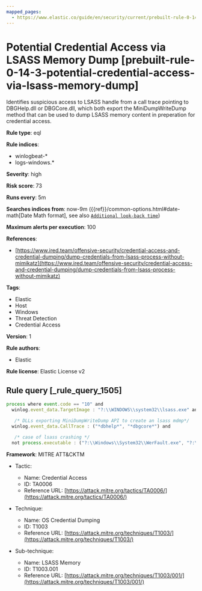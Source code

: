 ```yaml
---
mapped_pages:
  - https://www.elastic.co/guide/en/security/current/prebuilt-rule-0-14-3-potential-credential-access-via-lsass-memory-dump.html
---
```


# Potential Credential Access via LSASS Memory Dump [prebuilt-rule-0-14-3-potential-credential-access-via-lsass-memory-dump]

Identifies suspicious access to LSASS handle from a call trace pointing to DBGHelp.dll or DBGCore.dll, which both export the MiniDumpWriteDump method that can be used to dump LSASS memory content in preperation for credential access.

**Rule type**: eql

**Rule indices**:

* winlogbeat-*
* logs-windows.*

**Severity**: high

**Risk score**: 73

**Runs every**: 5m

**Searches indices from**: now-9m ({{ref}}/common-options.html#date-math[Date Math format], see also [`Additional look-back time`](docs-content://solutions/security/detect-and-alert/create-detection-rule.md#rule-schedule))

**Maximum alerts per execution**: 100

**References**:

* [https://www.ired.team/offensive-security/credential-access-and-credential-dumping/dump-credentials-from-lsass-process-without-mimikatz](https://www.ired.team/offensive-security/credential-access-and-credential-dumping/dump-credentials-from-lsass-process-without-mimikatz)

**Tags**:

* Elastic
* Host
* Windows
* Threat Detection
* Credential Access

**Version**: 1

**Rule authors**:

* Elastic

**Rule license**: Elastic License v2

## Rule query [_rule_query_1505]

```js
process where event.code == "10" and
  winlog.event_data.TargetImage : "?:\\WINDOWS\\system32\\lsass.exe" and

   /* DLLs exporting MiniDumpWriteDump API to create an lsass mdmp*/
  winlog.event_data.CallTrace : ("*dbhelp*", "*dbgcore*") and

   /* case of lsass crashing */
  not process.executable : ("?:\\Windows\\System32\\WerFault.exe", "?:\\Windows\\System32\\WerFaultSecure.exe")
```

**Framework**: MITRE ATT&CKTM

* Tactic:

    * Name: Credential Access
    * ID: TA0006
    * Reference URL: [https://attack.mitre.org/tactics/TA0006/](https://attack.mitre.org/tactics/TA0006/)

* Technique:

    * Name: OS Credential Dumping
    * ID: T1003
    * Reference URL: [https://attack.mitre.org/techniques/T1003/](https://attack.mitre.org/techniques/T1003/)

* Sub-technique:

    * Name: LSASS Memory
    * ID: T1003.001
    * Reference URL: [https://attack.mitre.org/techniques/T1003/001/](https://attack.mitre.org/techniques/T1003/001/)



